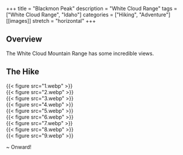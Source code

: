+++
title = "Blackmon Peak"
description = "White Cloud Range"
tags = ["White Cloud Range", "Idaho"]
categories = ["Hiking", "Adventure"]
[[images]]
  stretch = "horizontal"
+++

## Overview

The White Cloud Mountain Range has some incredible views.
<!--more-->

## The Hike

{{< figure src="1.webp" >}} \
{{< figure src="2.webp" >}} \
{{< figure src="3.webp" >}} \
{{< figure src="4.webp" >}} \
{{< figure src="5.webp" >}} \
{{< figure src="6.webp" >}} \
{{< figure src="7.webp" >}} \
{{< figure src="8.webp" >}} \
{{< figure src="9.webp" >}}

~ Onward!
